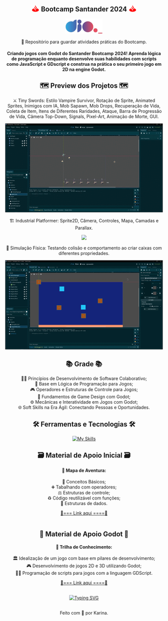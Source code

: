 <div align="center">

## <img src="./md-icons/santander-logo.png" width="25px"> Bootcamp Santander 2024 <img src="./md-icons/santander-logo.png" width="25px"> 

<img src="./md-icons/dio-logo.png" width="120px"> <br>

💾 Repositório para guardar atividades práticas do Bootcamp.


#### Criando jogos com Godot do Santander Bootcamp 2024! Aprenda lógica de programação enquanto desenvolve suas habilidades com scripts como JavaScript e GDscript e construa na prática o seu primeiro jogo em 2D na engine Godot.

## 🗺️ Preview dos Projetos 🗺️

⚔️ Tiny Swords: Estilo Vampire Survivor, Rotação de Sprite, Animated Sprites, Inimigos com IA, Mob Sapawn, Mob Drops, Recuperação de Vida, Coleta de Item, Itens de Diferentes Raridades, Ataque, Barra de Progressão de Vida, Câmera Top-Down, Signals, Pixel-Art, Animação de Morte, GUI.

<img src="./md-icons/prj-tinySwords.gif" width="620px"> <br>

🏗️ Industrial Platformer: Sprite2D, Câmera, Controles, Mapa, Camadas e Parallax.

<img src="./md-icons/prj-industrialPlatformer.gif" width="620px"> <br>


🧲 Simulação Física: Testando colisão e comportamento ao criar caixas com diferentes propriedades.

<img src="./md-icons/prj-physics.gif" width="620px"> <br>



## 📚 Grade 📚

🤝🏻 Princípios de Desenvolvimento de Software Colaborativo;<br>
🧠 Base em Lógica de Programação para Jogos;<br>
🎮 Operadores e Estruturas de Controle para Jogos;<br>
🎨 Fundamentos de Game Design com Godot;<br>
⚙️ Mecânicas e Interatividade em Jogos com Godot;<br>
🌐 Soft Skills na Era Ágil: Conectando Pessoas e Oportunidades.<br>

## 🛠️ Ferramentas e Tecnologias 🛠

[![My Skills](https://skillicons.dev/icons?i=godot,js,git,vscode,github&theme=dark)](https://skillicons.dev)

## 🗃️ Material de Apoio Inicial 🗃️

#### 📍 Mapa de Aventura:<br>
💭 Conceitos Básicos;<br>
➕ Tabalhando com operadores;<br>
⚖️ Estruturas de controle;<br>
♻️ Código reutilizável com funções;<br>
🧬 Estruturas de dados.

<a href="https://helpful-jump-17b.notion.site/Mapa-de-aventura-91f3e9bd923842149d4dba754dc65c07" target="_blank">🔗=== Link aqui ====🔗<a><br><br>

## 🤖 Material de Apoio Godot 🤖

#### 👣 Trilha de Conhecimento:<br>
🏛️ Idealização de um jogo com base em pilares de desenvolvimento;<br>
🎮 Desenvolvimento de jogos 2D e 3D utilizando Godot;<br>
👨‍💻 Programação de scripts para jogos com a linguagem GDScript.<br>

<a href="https://github.com/digitalinnovationone/trilha-godot" target="_blank">🔗=== Link aqui ====🔗<a><br><br>

[![Typing SVG](https://readme-typing-svg.demolab.com?font=Alike&weight=800&size=25&duration=3000&pause=1000&color=F7F7F7&random=false&width=435&lines=%E2%99%A8%EF%B8%8F+Bootcamp+Santander+2024!+%E2%99%A8%EF%B8%8F)](https://git.io/typing-svg)<br><br>

Feito com 💜 por Karina.<br><br><br>
</div>
